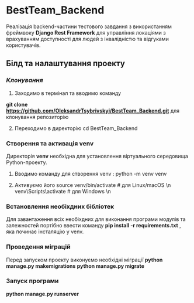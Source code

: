 # BestTeam_Backend

Реалізація backend-частини тестового завдання з використанням фреймвоку **Django Rest Framework** для управління локаціями з врахуванням доступності для людей з інвалідністю та відгуками користувачів.

## Білд та налаштування проекту

### *Клонування*
1. Заходимо в термінал та вводимо команду 

**git clone https://github.com/OleksandrTsybrivskyi/BestTeam_Backend.git** для клонування репозиторію

2. Переходимо в директорію 
cd BestTeam_Backend

### **Створення та активація venv**

Директорія **venv** необхідна для установлення віртуального середовища Python-проекту. 

1. Вводимо команду для створення venv : python -m venv venv   

2. Активуємо його 
source venv/bin/activate        # для Linux/macOS \n
venv\Scripts\activate           # для Windows \n

### **Встановлення необіхдних бібліотек**

Для завантаження всіх необіхдних для виконання програми модулів та залежностей портібно ввести команду
**pip install -r requirements.txt** , 
яка починає інсталяцію у venv. 


### **Проведення міграцій**
Перед запуском проекту виконуємо необхідні міграції 
**python manage.py makemigrations** 
**python manage.py migrate**


### **Запуск програми** 
**python manage.py runserver** 




